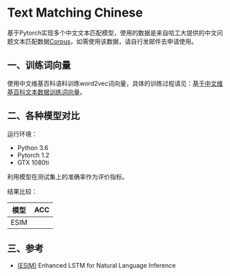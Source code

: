 # Text Matching Chinese
基于Pytorch实现多个中文文本匹配模型，使用的数据是来自哈工大提供的中文问题文本匹配数据[Corpus](http://icrc.hitsz.edu.cn/info/1037/1146.htm)，如需使用该数据，请自行发邮件去申请使用。

## 一、训练词向量

使用中文维基百科语料训练word2vec词向量，具体的训练过程请见：[基于中文维基百科文本数据训练词向量](https://github.com/ChiYeungLaw/WordEmbedding-WikiChinese)。

## 二、各种模型对比

运行环境：

- Python 3.6
- Pytorch 1.2
- GTX 1080ti

利用模型在测试集上的准确率作为评价指标。

结果比较：

| 模型 | ACC  |
| :--: | :--: |
| ESIM |      |

## 三、参考

- [(ESIM)](https://arxiv.org/abs/1609.06038) Enhanced LSTM for Natural Language Inference

